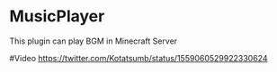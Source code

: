 # MusicPlayer
This plugin can play BGM in Minecraft Server

#Video
https://twitter.com/Kotatsumb/status/1559060529922330624
